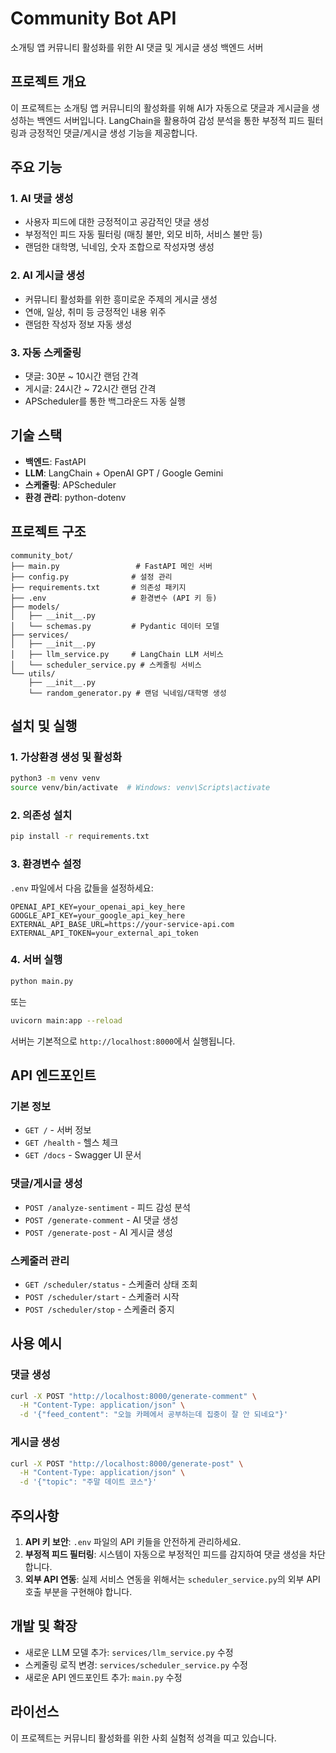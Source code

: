 # Community Bot API

소개팅 앱 커뮤니티 활성화를 위한 AI 댓글 및 게시글 생성 백엔드 서버

## 프로젝트 개요

이 프로젝트는 소개팅 앱 커뮤니티의 활성화를 위해 AI가 자동으로 댓글과 게시글을 생성하는 백엔드 서버입니다. LangChain을 활용하여 감성 분석을 통한 부정적 피드 필터링과 긍정적인 댓글/게시글 생성 기능을 제공합니다.

## 주요 기능

### 1. AI 댓글 생성
- 사용자 피드에 대한 긍정적이고 공감적인 댓글 생성
- 부정적인 피드 자동 필터링 (매칭 불만, 외모 비하, 서비스 불만 등)
- 랜덤한 대학명, 닉네임, 숫자 조합으로 작성자명 생성

### 2. AI 게시글 생성
- 커뮤니티 활성화를 위한 흥미로운 주제의 게시글 생성
- 연애, 일상, 취미 등 긍정적인 내용 위주
- 랜덤한 작성자 정보 자동 생성

### 3. 자동 스케줄링
- 댓글: 30분 ~ 10시간 랜덤 간격
- 게시글: 24시간 ~ 72시간 랜덤 간격
- APScheduler를 통한 백그라운드 자동 실행

## 기술 스택

- **백엔드**: FastAPI
- **LLM**: LangChain + OpenAI GPT / Google Gemini
- **스케줄링**: APScheduler
- **환경 관리**: python-dotenv

## 프로젝트 구조

```
community_bot/
├── main.py                 # FastAPI 메인 서버
├── config.py              # 설정 관리
├── requirements.txt       # 의존성 패키지
├── .env                   # 환경변수 (API 키 등)
├── models/
│   ├── __init__.py
│   └── schemas.py         # Pydantic 데이터 모델
├── services/
│   ├── __init__.py
│   ├── llm_service.py     # LangChain LLM 서비스
│   └── scheduler_service.py # 스케줄링 서비스
└── utils/
    ├── __init__.py
    └── random_generator.py # 랜덤 닉네임/대학명 생성
```

## 설치 및 실행

### 1. 가상환경 생성 및 활성화
```bash
python3 -m venv venv
source venv/bin/activate  # Windows: venv\Scripts\activate
```

### 2. 의존성 설치
```bash
pip install -r requirements.txt
```

### 3. 환경변수 설정
`.env` 파일에서 다음 값들을 설정하세요:
```env
OPENAI_API_KEY=your_openai_api_key_here
GOOGLE_API_KEY=your_google_api_key_here
EXTERNAL_API_BASE_URL=https://your-service-api.com
EXTERNAL_API_TOKEN=your_external_api_token
```

### 4. 서버 실행
```bash
python main.py
```

또는

```bash
uvicorn main:app --reload
```

서버는 기본적으로 `http://localhost:8000`에서 실행됩니다.

## API 엔드포인트

### 기본 정보
- `GET /` - 서버 정보
- `GET /health` - 헬스 체크
- `GET /docs` - Swagger UI 문서

### 댓글/게시글 생성
- `POST /analyze-sentiment` - 피드 감성 분석
- `POST /generate-comment` - AI 댓글 생성
- `POST /generate-post` - AI 게시글 생성

### 스케줄러 관리
- `GET /scheduler/status` - 스케줄러 상태 조회
- `POST /scheduler/start` - 스케줄러 시작
- `POST /scheduler/stop` - 스케줄러 중지

## 사용 예시

### 댓글 생성
```bash
curl -X POST "http://localhost:8000/generate-comment" \
  -H "Content-Type: application/json" \
  -d '{"feed_content": "오늘 카페에서 공부하는데 집중이 잘 안 되네요"}'
```

### 게시글 생성
```bash
curl -X POST "http://localhost:8000/generate-post" \
  -H "Content-Type: application/json" \
  -d '{"topic": "주말 데이트 코스"}'
```

## 주의사항

1. **API 키 보안**: `.env` 파일의 API 키들을 안전하게 관리하세요.
2. **부정적 피드 필터링**: 시스템이 자동으로 부정적인 피드를 감지하여 댓글 생성을 차단합니다.
3. **외부 API 연동**: 실제 서비스 연동을 위해서는 `scheduler_service.py`의 외부 API 호출 부분을 구현해야 합니다.

## 개발 및 확장

- 새로운 LLM 모델 추가: `services/llm_service.py` 수정
- 스케줄링 로직 변경: `services/scheduler_service.py` 수정
- 새로운 API 엔드포인트 추가: `main.py` 수정

## 라이선스

이 프로젝트는 커뮤니티 활성화를 위한 사회 실험적 성격을 띠고 있습니다.
